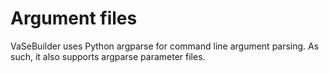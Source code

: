# Argument files

VaSeBuilder uses Python argparse for command line argument parsing. As such, it also supports argparse parameter files.